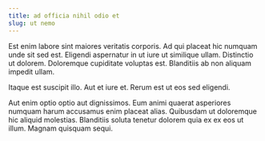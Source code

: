 ```yaml
---
title: ad officia nihil odio et
slug: ut nemo
---
```


Est enim labore sint maiores veritatis corporis. Ad qui placeat hic numquam unde sit sed est. Eligendi aspernatur in ut iure ut similique ullam. Distinctio ut dolorem. Doloremque cupiditate voluptas est. Blanditiis ab non aliquam impedit ullam.

Itaque est suscipit illo. Aut et iure et. Rerum est ut eos sed eligendi.

Aut enim optio optio aut dignissimos. Eum animi quaerat asperiores numquam harum accusamus enim placeat alias. Quibusdam ut doloremque hic aliquid molestias. Blanditiis soluta tenetur dolorem quia ex ex eos ut illum. Magnam quisquam sequi.
